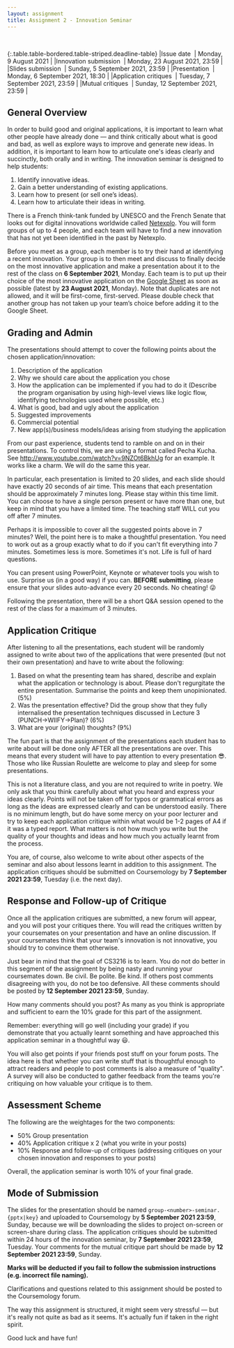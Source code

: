 ```yaml
---
layout: assignment
title: Assignment 2 - Innovation Seminar
---
```


<!-- markdownlint-disable MD033 -->

<br>

{:.table.table-bordered.table-striped.deadline-table}
|Issue date &nbsp;| Monday, 9 August 2021 |
|Innovation submission &nbsp;| Monday, 23 August 2021, 23:59 |
|Slides submission &nbsp;| Sunday, 5 September 2021, 23:59 |
|Presentation &nbsp;| Monday, 6 September 2021, 18:30 |
|Application critiques &nbsp;| Tuesday, 7 September 2021, 23:59 |
|Mutual critiques &nbsp;| Sunday, 12 September 2021, 23:59 |

## General Overview

In order to build good and original applications, it is important to learn what other people have already done — and think critically about what is good and bad, as well as explore ways to improve and generate new ideas. In addition, it is important to learn how to articulate one's ideas clearly and succinctly, both orally and in writing. The innovation seminar is designed to help students:

1. Identify innovative ideas.
2. Gain a better understanding of existing applications.
3. Learn how to present (or sell one’s ideas).
4. Learn how to articulate their ideas in writing.

There is a French think-tank funded by UNESCO and the French Senate that looks out for digital innovations worldwide called [Netexplo](https://netexplo.com/n100/). You will form groups of up to 4 people, and each team will have to find a new innovation that has not yet been identified in the past by Netexplo.

Before you meet as a group, each member is to try their hand at identifying a recent innovation. Your group is to then meet and discuss to finally decide on the most innovative application and make a presentation about it to the rest of the class on **6 September 2021**, Monday. Each team is to put up their choice of the most innovative application on the [Google Sheet](https://docs.google.com/spreadsheets/d/1ETibvkytQLAsnmM06O-JiWuUHfpKstC3uHqQgNLfpHk/edit?usp=sharing) as soon as possible (latest by **23 August 2021**, Monday). Note that duplicates are not allowed, and it will be first-come, first-served. Please double check that another group has not taken up your team’s choice before adding it to the Google Sheet.

## Grading and Admin

The presentations should attempt to cover the following points about the chosen application/innovation:

1. Description of the application
2. Why we should care about the application you chose
3. How the application can be implemented if you had to do it (Describe the program organisation by using high-level views like logic flow, identifying technologies used where possible, etc.)
4. What is good, bad and ugly about the application
5. Suggested improvements
6. Commercial potential
7. New app(s)/business models/ideas arising from studying the application

From our past experience, students tend to ramble on and on in their presentations. To control this, we are using a format called Pecha Kucha. See <http://www.youtube.com/watch?v=9NZOt6BkhUg> for an example. It works like a charm. We will do the same this year.

In particular, each presentation is limited to 20 slides, and each slide should have exactly 20 seconds of air time. This means that each presentation should be approximately 7 minutes long. Please stay within this time limit. You can choose to have a single person present or have more than one, but keep in mind that you have a limited time. The teaching staff WILL cut you off after 7 minutes.

Perhaps it is impossible to cover all the suggested points above in 7 minutes? Well, the point here is to make a thoughtful presentation. You need to work out as a group exactly what to do if you can't fit everything into 7 minutes. Sometimes less is more. Sometimes it's not. Life is full of hard questions.

You can present using PowerPoint, Keynote or whatever tools you wish to use. Surprise us (in a good way) if you can. **BEFORE submitting**, please ensure that your slides auto-advance every 20 seconds. No cheating! 😜

Following the presentation, there will be a short Q&A session opened to the rest of the class for a maximum of 3 minutes.

## Application Critique

After listening to all the presentations, each student will be randomly assigned to write about two of the applications that were presented (but not their own presentation) and have to write about the following:

1. Based on what the presenting team has shared, describe and explain what the application or technology is about. Please don't regurgitate the entire presentation. Summarise the points and keep them unopinionated. (5%)
2. Was the presentation effective? Did the group show that they fully internalised the presentation techniques discussed in Lecture 3 (PUNCH->WIIFY->Plan)? (6%)
3. What are your (original) thoughts? (9%)

The fun part is that the assignment of the presentations each student has to write about will be done only AFTER all the presentations are over. This means that every student will have to pay attention to every presentation 😎. Those who like Russian Roulette are welcome to play and sleep for some presentations.

This is not a literature class, and you are not required to write in poetry. We only ask that you think carefully about what you heard and express your ideas clearly. Points will not be taken off for typos or grammatical errors as long as the ideas are expressed clearly and can be understood easily. There is no minimum length, but do have some mercy on your poor lecturer and try to keep each application critique within what would be 1-2 pages of A4 if it was a typed report. What matters is not how much you write but the quality of your thoughts and ideas and how much you actually learnt from the process.

You are, of course, also welcome to write about other aspects of the seminar and also about lessons learnt in addition to this assignment. The application critiques should be submitted on Coursemology by **7 September 2021 23:59**, Tuesday (i.e. the next day).

## Response and Follow-up of Critique

Once all the application critiques are submitted, a new forum will appear, and you will post your critiques there. You will read the critiques written by your coursemates on your presentation and have an online discussion. If your coursemates think that your team's innovation is not innovative, you should try to convince them otherwise.

Just bear in mind that the goal of CS3216 is to learn. You do not do better in this segment of the assignment by being nasty and running your coursemates down. Be civil. Be polite. Be kind. If others post comments disagreeing with you, do not be too defensive. All these comments should be posted by **12 September 2021 23:59**, Sunday.

How many comments should you post? As many as you think is appropriate and sufficient to earn the 10% grade for this part of the assignment.

Remember: everything will go well (including your grade) if you demonstrate that you actually learnt something and have approached this application seminar in a thoughtful way 😃.

You will also get points if your friends post stuff on your forum posts. The idea here is that whether you can write stuff that is thoughtful enough to attract readers and people to post comments is also a measure of "quality". A survey will also be conducted to gather feedback from the teams you're critiquing on how valuable your critique is to them.

## Assessment Scheme

The following are the weightages for the two components:

- 50% Group presentation
- 40% Application critique x 2 (what you write in your posts)
- 10% Response and follow-up of critiques (addressing critiques on your chosen innovation and responses to your posts)

Overall, the application seminar is worth 10% of your final grade.

## Mode of Submission

The slides for the presentation should be named `group-<number>-seminar.{pptx|key}` and uploaded to Coursemology by **5 September 2021 23:59**, Sunday, because we will be downloading the slides to project on-screen or screen-share during class. The application critiques should be submitted within 24 hours of the innovation seminar, by **7 September 2021 23:59**, Tuesday. Your comments for the mutual critique part should be made by **12 September 2021 23:59**, Sunday.

**Marks will be deducted if you fail to follow the submission instructions (e.g. incorrect file naming).**

Clarifications and questions related to this assignment should be posted to the Coursemology forum.

The way this assignment is structured, it might seem very stressful — but it's really not quite as bad as it seems. It's actually fun if taken in the right spirit.

Good luck and have fun!
